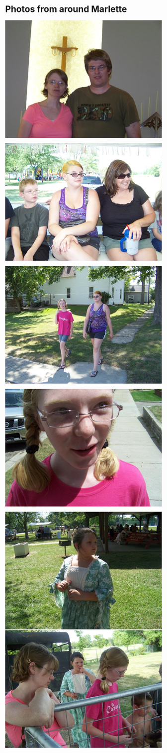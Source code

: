 
# Photos from around Marlette

![](marlettephoto_010.jpg)

![](marlettephoto_011.jpg)

![](marlettephoto_001.jpg)

![](marlettephoto_012.jpg)

![](marlettephoto_002.jpg)
![](marlettephoto_013.jpg)
